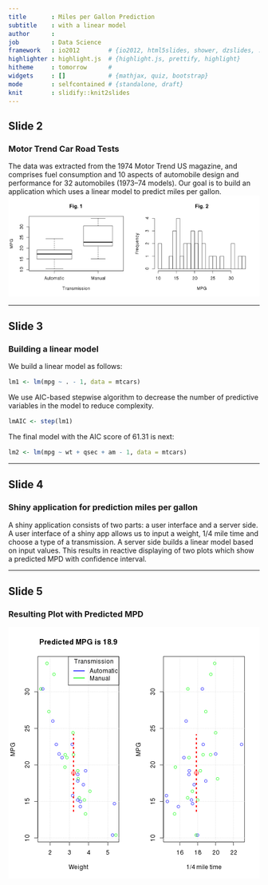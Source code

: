 ```yaml
---
title       : Miles per Gallon Prediction
subtitle    : with a linear model
author      : 
job         : Data Science
framework   : io2012        # {io2012, html5slides, shower, dzslides, ...}
highlighter : highlight.js  # {highlight.js, prettify, highlight}
hitheme     : tomorrow      # 
widgets     : []            # {mathjax, quiz, bootstrap}
mode        : selfcontained # {standalone, draft}
knit        : slidify::knit2slides
---
```


## Slide 2
### Motor Trend Car Road Tests
The data was extracted from the 1974 Motor Trend US magazine, and comprises fuel consumption and 10 aspects of automobile design and performance for 32 automobiles (1973–74 models).
Our goal is to build an application which uses a linear model to predict miles per gallon.
![plot of chunk unnamed-chunk-1](figure/unnamed-chunk-1.png) 

---

## Slide 3
### Building a linear model
We build a linear model as follows:

```r
lm1 <- lm(mpg ~ . - 1, data = mtcars)
```

We use AIC-based stepwise algorithm to decrease the number of predictive variables in the model to reduce complexity.

```r
lmAIC <- step(lm1)
```

The final model with the AIC score of 61.31 is next:

```r
lm2 <- lm(mpg ~ wt + qsec + am - 1, data = mtcars)
```

---
## Slide 4
### Shiny application for prediction miles per gallon
A shiny application consists of two parts: a user interface and a server side. A user interface of a shiny app allows us to input a weight, 1/4 mile time and choose a type of a transmission. A server side builds a linear model based on input values. This results in reactive displaying of two plots which show a predicted MPD with confidence interval.

---

## Slide 5
### Resulting Plot with Predicted MPD

![plot of chunk unnamed-chunk-5](figure/unnamed-chunk-5.png) 

